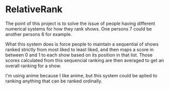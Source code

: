 # RelativeRank

The point of this project is to solve the issue of people having different numerical systems
for how they rank shows. One persons 7 could be another persons 6 for example.

What this system does is force people to maintain a sequential of shows ranked strictly from
most liked to least liked, and then maps a score in between 0 and 1 to each show based on its
position in that list. Those scores calculated from this sequencial ranking are then averaged
to get an overall ranking for a show.

I'm using anime because I like anime, but this system could be aplied to ranking anything that can be ranked ordinally.
